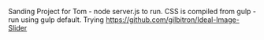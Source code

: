 Sanding Project for Tom - node server.js to run.  CSS is compiled from gulp - run using gulp default.  Trying https://github.com/gilbitron/Ideal-Image-Slider
